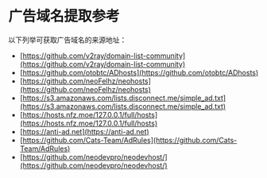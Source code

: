 广告域名提取参考
=============

以下列举可获取广告域名的来源地址：

- [https://github.com/v2ray/domain-list-community](https://github.com/v2ray/domain-list-community)
- [https://github.com/otobtc/ADhosts](https://github.com/otobtc/ADhosts)
- [https://github.com/neoFelhz/neohosts](https://github.com/neoFelhz/neohosts)
- [https://s3.amazonaws.com/lists.disconnect.me/simple_ad.txt](https://s3.amazonaws.com/lists.disconnect.me/simple_ad.txt)
- [https://hosts.nfz.moe/127.0.0.1/full/hosts](https://hosts.nfz.moe/127.0.0.1/full/hosts)
- [https://anti-ad.net](https://anti-ad.net)
- [https://github.com/Cats-Team/AdRules](https://github.com/Cats-Team/AdRules)
- [https://github.com/neodevpro/neodevhost/](https://github.com/neodevpro/neodevhost/)
